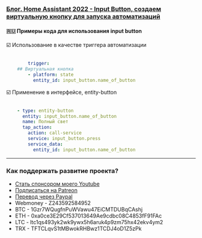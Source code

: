 ### [Блог. Home Assistant 2022 - Input Button, создаем виртуальную кнопку для запуска автоматизаций](https://youtu.be/b4VB-Sm9rvs)

#### :ru: Примеры кода для использования input button

:ballot_box_with_check: Использование в качестве триггера автоматизации    

```yaml

        trigger:
    ## Виртуальная кнопка
        - platform: state
          entity_id: input_button.name_of_button

```

:ballot_box_with_check: Применение в интерфейсе, entity-button

```yaml

    - type: entity-button
      entity: input_button.name_of_button
      name: Полный свет
      tap_action:
        action: call-service
        service: input_button.press
        service_data:
          entity_id: input_button.name_of_button

```
____
### Как поддержать развитие проекта?
* [Стать спонсором моего Youtube](http://kvazis.link/sponsorship)
* [Подписаться на Patreon](http://kvazis.link/patreon)
* [Перевод через Paypal](http://kvazis.link/paypal)
* Webmoney - Z243592584952
* BTC - 1Gzr7WQugfnPuWVawu47EiCMTDUBqCAshj
* ETH - 0xa0ce3E29Cf537013649Ae9cdbc08C4853fF91FAc
* LTC - ltc1qs493yk2wk9ywx5h6aruk4p9zm75hx42ekv4ym2
* TRX - TFTCLqvS1tMBwokRHBwz1TCDJ4oD1Z5zPk